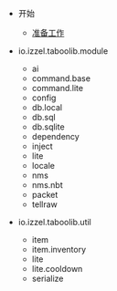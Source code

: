 * 开始
  + [准备工作](start-0.md)

* io.izzel.taboolib.module
  + ai
  + command.base
  + command.lite
  + config
  + db.local
  + db.sql
  + db.sqlite
  + dependency
  + inject
  + lite
  + locale
  + nms
  + nms.nbt
  + packet
  + tellraw

* io.izzel.taboolib.util
  + item
  + item.inventory
  + lite
  + lite.cooldown
  + serialize
